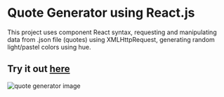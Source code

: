 # Quote Generator using React.js

This project uses component React syntax, requesting and manipulating data from .json file (quotes) using XMLHttpRequest, generating random light/pastel colors using hue.

## Try it out [here](https://fotscode.github.io/react-quote-generator/)

![quote generator image](https://i.imgur.com/UcWAv8o.png)

